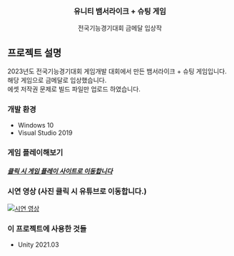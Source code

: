<div align="center">
  <h3 align="center">유니티 뱀서라이크 + 슈팅 게임</h3>

  <p align="center">
    전국기능경기대회 금메달 입상작
  </p>
</div>

<!-- ABOUT THE PROJECT -->

## 프로젝트 설명

2023년도 전국기능경기대회 게임개발 대회에서 만든 뱀서라이크 + 슈팅 게임입니다.
<br/>
해당 게임으로 금메달로 입상했습니다.
<br/>
에셋 저작권 문제로 빌드 파일만 업로드 하였습니다.

### 개발 환경

- Windows 10
- Visual Studio 2019

### 게임 플레이해보기

##### [클릭 시 게임 플레이 사이트로 이동합니다](https://semin-06.github.io/UnityGangwonActionGame/Build)

### 시연 영상 (사진 클릭 시 유튜브로 이동합니다.)

[![시연 영상](https://img.youtube.com/vi/n2C2RIgxENE/0.jpg)](https://www.youtube.com/watch?v=n2C2RIgxENE '시연 영상')

### 이 프로젝트에 사용한 것들

- Unity 2021.03
